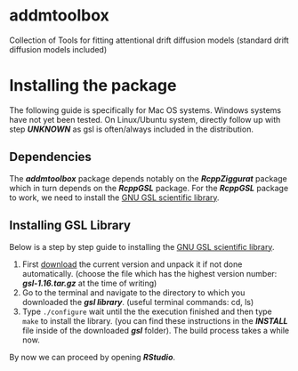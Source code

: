 # addmtoolbox
Collection of Tools for fitting attentional drift diffusion models (standard drift diffusion models included)


# Installing the package

The following guide is specifically for Mac OS systems. Windows systems have not yet been tested. On Linux/Ubuntu system, directly follow up with step ***UNKNOWN*** as gsl is often/always included in the distribution. 

## Dependencies
The ***addmtoolbox*** package depends notably on the ***RcppZiggurat*** package which in turn depends on the ***RcppGSL*** package. For the ***RcppGSL*** package to work, we need to install the [GNU GSL scientific library](http://www.gnu.org/software/gsl/). 

## Installing GSL Library
Below is a step by step guide to installing the [GNU GSL scientific library](http://www.gnu.org/software/gsl/).

1. First [download](http://mirrors.ibiblio.org/gnu/ftp/gnu/gsl/) the current version and unpack it if not done automatically. (choose the file which has the highest version number: ***gsl-1.16.tar.gz*** at the time of writing)
2. Go to the terminal and navigate to the directory to which you downloaded the ***gsl library***. (useful terminal commands: cd, ls)
3. Type ```./configure``` wait until the the execution finished and then type ```make``` to install the library. (you can find these instructions in the ***INSTALL*** file inside of the downloaded ***gsl*** folder). The build process takes a while now.

By now we can proceed by opening ***RStudio***.

